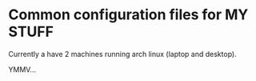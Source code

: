 # Common configuration files for MY STUFF

Currently a have 2 machines running arch linux (laptop and desktop).

YMMV...

